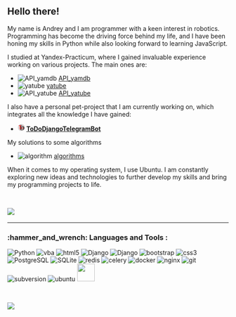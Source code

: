<h2>Hello there!</h2>
<p>My name is Andrey and I am programmer with a keen interest in robotics. Programming has become the driving force behind my life, and I have been honing my skills in Python while also looking forward to learning JavaScript.</p>
<p>I studied at Yandex-Practicum, where I gained invaluable experience working on various projects. The main ones are:</p>
<ul>
  <li>
     <img src="https://img.icons8.com/clouds/100/null/api.png" alt="API_yamdb" width="16 height="16" />
     <a href="https://github.com/exp-ext/yamdb_final">API_yamdb</a>
  </li>
  <li>
    <img src="https://github.com/exp-ext/yatube/blob/main/yatube/static/img/fav/favicon-32x32.png" alt="yatube" width="16 height="16" />
    <a href="https://github.com/exp-ext/yatube">yatube</a>
  </li>
  <li>
    <img src="https://img.icons8.com/external-smashingstocks-flat-smashing-stocks/66/null/external-API-cyber-security-and-ai-smashingstocks-flat-smashing-stocks.png" alt="API_yatube" width="16 height="16" />
    <a href="https://github.com/exp-ext/api_final_yatube">API_yatube</a>
 </li>
</ul>
<p>I also have a personal pet-project that I am currently working on, which integrates all the knowledge I have gained:</p>
<ul>
<li>
  <strong>  
    <img src="https://github.com/exp-ext/ToDoDjangoTelBot/blob/master/todo/static/img/fav/favicon-32x32.png" alt="todo" width="16 height="16" />
    <a href="https://github.com/exp-ext/ToDoDjangoTelBot">ToDoDjangoTelegramBot</a>
  </strong>
</li>
</ul>
<p>My solutions to some algorithms</p>
<ul>
  <li>
    <img src="https://img.icons8.com/external-becris-lineal-color-becris/64/null/external-algorithm-coding-programming-becris-lineal-color-becris.png" alt="algorithm" width="16 height="16" />
    <a href="https://github.com/exp-ext/algorithms">algorithms</a> 
  </li>
</ul>
                                                   
<p>When it comes to my operating system, I use Ubuntu. I am constantly exploring new ideas and technologies to further develop my skills and bring my programming projects to life.</p>

<p>&nbsp;</p>
<a href="https://t.me/Borokin" target="_blank" rel="noopener"><img src="https://img.shields.io/badge/Telegram-Messaging-blue" /></a>

<hr />
<h3> :hammer_and_wrench: Languages and Tools : </h3>
<p>
  <img src="https://cdn.jsdelivr.net/gh/devicons/devicon/icons/python/python-original-wordmark.svg" alt="Python" width="40" height="40" />
  <img src="https://cdn3.iconfinder.com/data/icons/flat-design-development-set-1/24/file-type-vba-512.png" alt="vba" width="40" height="40"  />
  <img src="https://cdn.jsdelivr.net/gh/devicons/devicon/icons/html5/html5-original-wordmark.svg" alt="html5" width="40" height="40" />
  <img src="https://cdn.jsdelivr.net/gh/devicons/devicon/icons/django/django-plain.svg" alt="Django" width="40" height="40" />
  <img src="https://media.slid.es/uploads/708405/images/4005243/django_rest_500x500.png" alt="Django" width="40" height="40" />                           
  <img src="https://cdn.jsdelivr.net/gh/devicons/devicon/icons/bootstrap/bootstrap-original-wordmark.svg" alt="bootstrap" width="40" height="40" />
  <img src="https://cdn.jsdelivr.net/gh/devicons/devicon/icons/css3/css3-original-wordmark.svg" alt="css3" width="40" height="40" />
  <img src="https://cdn.jsdelivr.net/gh/devicons/devicon/icons/postgresql/postgresql-original-wordmark.svg" alt="PostgreSQL" width="40" height="40"  />
  <img src="https://cdn.jsdelivr.net/gh/devicons/devicon/icons/sqlite/sqlite-original-wordmark.svg" alt="SQLite" width="40" height="40" />
  <img src="https://cdn.jsdelivr.net/gh/devicons/devicon/icons/redis/redis-original-wordmark.svg" alt="redis" width="40" height="40" />
  <img src="https://new.nightdeveloper.net/wp-content/uploads/2017/02/celery_512-512x400.png" alt="celery" width="50" height="40"/>
  <img src="https://cdn.jsdelivr.net/gh/devicons/devicon/icons/docker/docker-original-wordmark.svg" alt="docker" width="40" height="40" />
  <img src="https://cdn.jsdelivr.net/gh/devicons/devicon/icons/nginx/nginx-original.svg"  alt="nginx" width="40" height="40" />
  <img src="https://cdn.jsdelivr.net/gh/devicons/devicon/icons/git/git-original-wordmark.svg" alt="git" width="40" height="40"  />
  <img src="https://cdn.jsdelivr.net/gh/devicons/devicon/icons/subversion/subversion-original.svg" alt="subversion" width="40" height="40"  />
  <img src="https://cdn.jsdelivr.net/gh/devicons/devicon/icons/ubuntu/ubuntu-plain-wordmark.svg" alt="ubuntu" width="40" height="40"  />
  <img src="https://cdn.jsdelivr.net/gh/devicons/devicon/icons/bash/bash-original.svg" "bash" width="40" height="40" />          
</p>   
          

<p>&nbsp;</p>

![](https://github-profile-summary-cards.vercel.app/api/cards/profile-details?username=exp-ext&amp;theme=solarized_dark)

